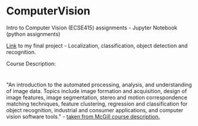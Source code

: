 # ComputerVision 
Intro to Computer Vision (ECSE415) assignments - Jupyter Notebook (python assignments)

<a href="https://github.com/amasciotra/ECSE_415_Final_Project">Link</a> to my final project - Localization, classification, object detection and recognition.

Course Description: 
#
"An introduction to the automated processing, analysis, and understanding of image data. Topics include image formation and acquisition, design of image features, image segmentation, stereo and motion correspondence matching techniques, feature clustering, regression and classification for object recognition, industrial and consumer applications, and computer vision software tools." - <a href="https://www.mcgill.ca/study/2018-2019/courses/ecse-415">taken from McGill course description.</a>
